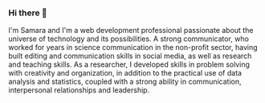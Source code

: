 ### Hi there 👋 

I'm Samara and I'm a web development professional passionate about the universe of technology and its possibilities. A strong communicator, who worked for years in science communication in the non-profit sector, having built editing and communication skills in social media, as well as research and teaching skills. As a researcher, I developed skills in problem solving with creativity and organization, in addition to the practical use of data analysis and statistics, coupled with a strong ability in communication, interpersonal relationships and leadership.



